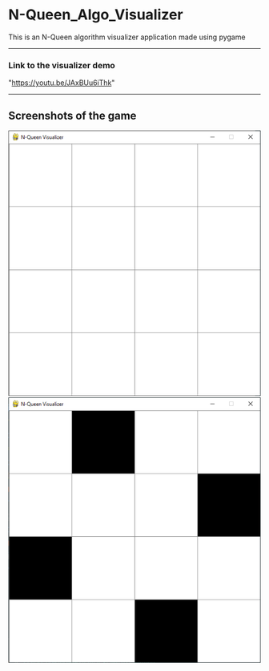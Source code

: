 # N-Queen_Algo_Visualizer
This is an N-Queen algorithm visualizer application made using pygame

<hr>

### Link to the visualizer demo

"https://youtu.be/JAxBUu6iThk"

<hr>

## Screenshots of the game

<img src = "Demo/Initial_screenshot.png">
<img src = "Demo/Final_screenshot.png">
